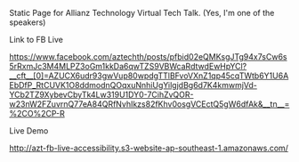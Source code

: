 Static Page for Allianz Technology Virtual Tech Talk. (Yes, I'm one of the speakers)

Link to FB Live

https://www.facebook.com/aztechth/posts/pfbid02eQMKsgJTg94x7sCw6s5rRxmJc3M4MLPZ3oGm1kkDa6qwTZS9VBWcaRdtwdEwHpYCl?__cft__[0]=AZUCX6udr93gwVup80wpdgTTlBFvoVXnZ1qp45cqTWtb6Y1U6AEbDfP_RtCUVK1O8ddmodnQOqxuNnhiUgYilgjdBg6d7K4kmwmjVd-YCb2TZ9XybevCbyTk4Lw319U1DY0-7CihZvQOR-w23nW2FZuvrnQ77eA84QRfNvhIkzs82fKhv0osgVCEctQ5gW6dfAk&__tn__=%2CO%2CP-R

Live Demo

http://azt-fb-live-accessibility.s3-website-ap-southeast-1.amazonaws.com/
